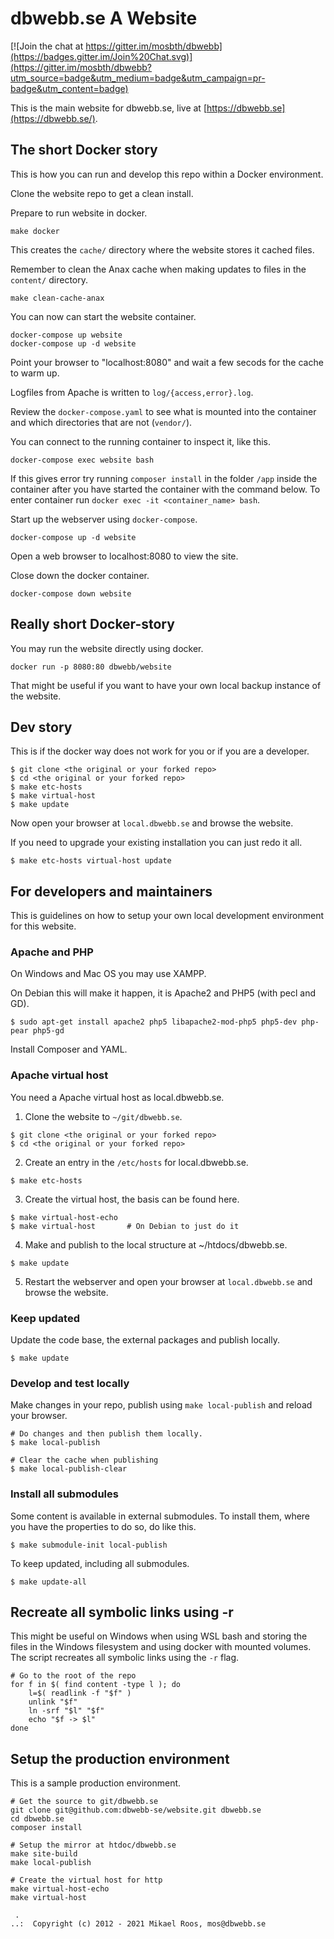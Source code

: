 dbwebb.se A Website
================================

[![Join the chat at https://gitter.im/mosbth/dbwebb](https://badges.gitter.im/Join%20Chat.svg)](https://gitter.im/mosbth/dbwebb?utm_source=badge&utm_medium=badge&utm_campaign=pr-badge&utm_content=badge)

This is the main website for dbwebb.se, live at [https://dbwebb.se](https://dbwebb.se/).



The short Docker story
--------------------------------

This is how you can run and develop this repo within a Docker environment.

Clone the website repo to get a clean install.

Prepare to run website in docker.

```
make docker
```

This creates the `cache/` directory where the website stores it cached files.

Remember to clean the Anax cache when making updates to files in the `content/` directory.

```
make clean-cache-anax
```

You can now can start the website container.

```
docker-compose up website
docker-compose up -d website
```

Point your browser to "localhost:8080" and wait a few secods for the cache to warm up.

Logfiles from Apache is written to `log/{access,error}.log`.

Review the `docker-compose.yaml` to see what is mounted into the container and which directories that are not (`vendor/`).

You can connect to the running container to inspect it, like this.

```
docker-compose exec website bash
```


If this gives error try running `composer install` in the folder `/app` inside the container after you have started the container with the command below. To enter container run `docker exec -it <container_name> bash`.

Start up the webserver using `docker-compose`.

```
docker-compose up -d website
```

Open a web browser to localhost:8080 to view the site.

Close down the docker container.

```
docker-compose down website
```


Really short Docker-story
--------------------------------

You may run the website directly using docker.

```
docker run -p 8080:80 dbwebb/website
```

That might be useful if you want to have your own local backup instance of the website.



Dev story
--------------------------------

This is if the docker way does not work for you or if you are a developer.

<!--
Works for me on Debian.

```
$ sudo apt-get install apache2 php5 libapache2-mod-php5 php5-dev php-pear php5-gd
```
-->

```
$ git clone <the original or your forked repo>
$ cd <the original or your forked repo>
$ make etc-hosts
$ make virtual-host
$ make update
```

Now open your browser at `local.dbwebb.se` and browse the website.

If you need to upgrade your existing installation you can just redo it all.

```
$ make etc-hosts virtual-host update
```



For developers and maintainers
--------------------------------

This is guidelines on how to setup your own local development environment for this website.



### Apache and PHP

On Windows and Mac OS you may use XAMPP.

On Debian this will make it happen, it is Apache2 and PHP5 (with pecl and GD).

```
$ sudo apt-get install apache2 php5 libapache2-mod-php5 php5-dev php-pear php5-gd
```

Install Composer and YAML.



### Apache virtual host

You need a Apache virtual host as local.dbwebb.se.

1) Clone the website to `~/git/dbwebb.se`.

```
$ git clone <the original or your forked repo>
$ cd <the original or your forked repo>
```

2) Create an entry in the `/etc/hosts` for local.dbwebb.se.

```
$ make etc-hosts
```

3) Create the virtual host, the basis can be found here.

```
$ make virtual-host-echo
$ make virtual-host       # On Debian to just do it
```

4) Make and publish to the local structure at ~/htdocs/dbwebb.se.

```
$ make update
```

5) Restart the webserver and open your browser at `local.dbwebb.se` and browse the website.



### Keep updated

Update the code base, the external packages and publish locally.

```
$ make update
```



### Develop and test locally

Make changes in your repo, publish using `make local-publish` and reload your browser.

```
# Do changes and then publish them locally.
$ make local-publish

# Clear the cache when publishing
$ make local-publish-clear
```



### Install all submodules

Some content is available in external submodules. To install them, where you have the properties to do so, do like this.

```
$ make submodule-init local-publish
```

To keep updated, including all submodules.

```
$ make update-all
```



Recreate all symbolic links using -r
--------------------------------

This might be useful on Windows when using WSL bash and storing the files in the Windows filesystem and using docker with mounted volumes. The script recreates all symbolic links using the `-r` flag.

```
# Go to the root of the repo
for f in $( find content -type l ); do
    l=$( readlink -f "$f" )
    unlink "$f"
    ln -srf "$l" "$f"
    echo "$f -> $l"
done
```



Setup the production environment
--------------------------------

This is a sample production environment.

```
# Get the source to git/dbwebb.se
git clone git@github.com:dbwebb-se/website.git dbwebb.se
cd dbwebb.se
composer install

# Setup the mirror at htdoc/dbwebb.se
make site-build
make local-publish

# Create the virtual host for http
make virtual-host-echo
make virtual-host

```



```                                                            
 .                                                             
..:  Copyright (c) 2012 - 2021 Mikael Roos, mos@dbwebb.se   
```                                                            

